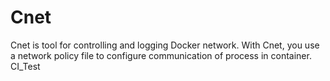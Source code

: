 # Cnet

Cnet is tool for controlling and logging Docker network. With Cnet, you use a network policy file to configure communication of process in container.
CI_Test
